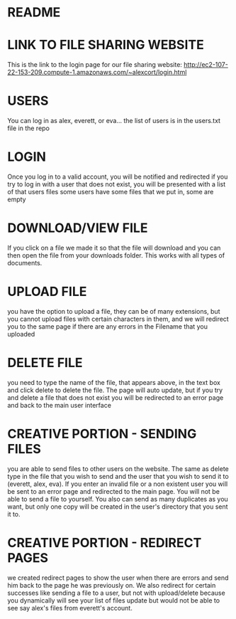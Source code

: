 # README #

# LINK TO FILE SHARING WEBSITE #

This is the link to the login page for our file sharing website:
http://ec2-107-22-153-209.compute-1.amazonaws.com/~alexcort/login.html

# USERS #

You can log in as alex, everett, or eva... the list of users is in the users.txt file in the repo

# LOGIN #

Once you log in to a valid account, you will be notified and redirected if you try to log in with a user that does not exist,
you will be presented with a list of that users files some users have some files that we put in, some are empty

# DOWNLOAD/VIEW FILE #

If you click on a file we made it so that the file will download and you can then open the file from
your downloads folder. This works with all types of documents.

# UPLOAD FILE #

you have the option to upload a file, they can be of many extensions, but you cannot upload files with
certain characters in them, and we will redirect you to the same page if there are any errors in the Filename
that you uploaded

# DELETE FILE #

you need to type the name of the file, that appears above, in the text box and click delete to delete the file. The page will
auto update, but if you try and delete a file that does not exist you will be redirected to an error page and back to
the main user interface

# CREATIVE PORTION - SENDING FILES #

you are able to send files to other users on the website. The same as delete type in the file that you wish to send and
the user that you wish to send it to (everett, alex, eva). If you enter an invalid file or a non existent user you will be
sent to an error page and redirected to the main page. You will not be able to send a file to yourself. You also can send as
many duplicates as you want, but only one copy will be created in the user's directory that you sent it to.

# CREATIVE PORTION - REDIRECT PAGES #

we created redirect pages to show the user when there are errors and send him back to the page he was previously on. We also redirect for certain successes like sending a file to a user, but not with upload/delete because you dynamically will see
your list of files update but would not be able to see say alex's files from everett's account.
